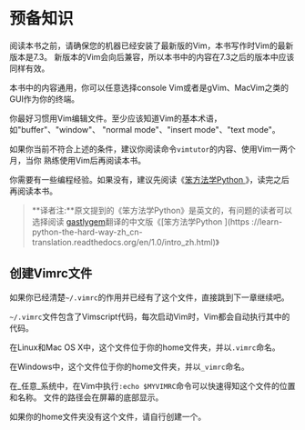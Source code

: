 # 预备知识

阅读本书之前，请确保您的机器已经安装了最新版的Vim，本书写作时Vim的最新版本是7.3。
新版本的Vim会向后兼容，所以本书中的内容在7.3之后的版本中应该同样有效。

本书中的内容通用，你可以任意选择console Vim或者是gVim、MacVim之类的GUI作为你的终端。

你最好习惯用Vim编辑文件。至少应该知道Vim的基本术语，如"buffer"、"window"、 "normal mode"、"insert
mode"、"text mode"。

如果你当前不符合上述的条件，建议你阅读命令`vimtutor`的内容、使用Vim一两个月，当你 熟练使用Vim后再阅读本书。

你需要有一些编程经验。如果没有，建议先阅读《[笨方法学Python
](http://learnpythonthehardway.org/)》，读完之后再阅读本书。

> **译者注:**原文提到的《笨方法学Python》是英文的，有问题的读者可以选择阅读
[gastlygem](https://bitbucket.org/gastlygem/lpthw)翻译的中文版《[笨方法学Python ](https
://learn-python-the-hard-way-zh_cn-
translation.readthedocs.org/en/1.0/intro_zh.html)》

## 创建Vimrc文件

如果你已经清楚`~/.vimrc`的作用并已经有了这个文件，直接跳到下一章继续吧。

`~/.vimrc`文件包含了Vimscript代码，每次启动Vim时，Vim都会自动执行其中的代码。

在Linux和Mac OS X中，这个文件位于你的home文件夹，并以`.vimrc`命名。

在Windows中，这个文件位于你的home文件夹，并以`_vimrc`命名。

在_任意_系统中，在Vim中执行`:echo $MYVIMRC`命令可以快速得知这个文件的位置和名称。 文件的路径会在屏幕的底部显示。

如果你的home文件夹没有这个文件，请自行创建一个。

